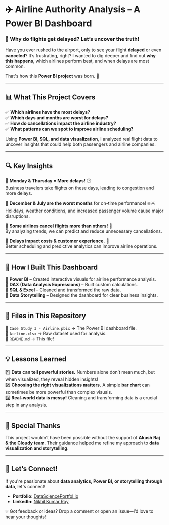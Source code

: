 
# ✈️ Airline Authority Analysis – A Power BI Dashboard  

### 🛫 Why do flights get delayed? Let’s uncover the truth!  

Have you ever rushed to the airport, only to see your flight **delayed** or even **canceled**? It’s frustrating, right? I wanted to dig deeper and find out **why this happens**, which airlines perform best, and when delays are most common.  

That's how this **Power BI project** was born. 🚀  

---

## 📊 What This Project Covers  

✅ **Which airlines have the most delays?**  
✅ **Which days and months are worst for delays?**  
✅ **How do cancellations impact the airline industry?**  
✅ **What patterns can we spot to improve airline scheduling?**  

Using **Power BI, SQL, and data visualization**, I analyzed real flight data to uncover insights that could help both passengers and airline companies.  

---

## 🔍 Key Insights  

📌 **Monday & Thursday = More delays!** 🕐  
Business travelers take flights on these days, leading to congestion and more delays.  

📌 **December & July are the worst months** for on-time performance! ❄️☀️  
Holidays, weather conditions, and increased passenger volume cause major disruptions.  

📌 **Some airlines cancel flights more than others!** 🚨  
By analyzing trends, we can predict and reduce unnecessary cancellations.  

📌 **Delays impact costs & customer experience.** 💸  
Better scheduling and predictive analytics can improve airline operations.  

---

## 🚀 How I Built This Dashboard  

🔹 **Power BI** – Created interactive visuals for airline performance analysis.  
🔹 **DAX (Data Analysis Expressions)** – Built custom calculations.  
🔹 **SQL & Excel** – Cleaned and transformed the raw data.  
🔹 **Data Storytelling** – Designed the dashboard for clear business insights.  

---

## 📂 Files in This Repository  

📁 `Case Study 3 - Airline.pbix` → The Power BI dashboard file.  
📁 `Airline.xlsx` → Raw dataset used for analysis.  
📁 `README.md` → This file!  

---

## 💡 Lessons Learned  

1️⃣ **Data can tell powerful stories.** Numbers alone don’t mean much, but when visualized, they reveal hidden insights!  
2️⃣ **Choosing the right visualizations matters.** A simple **bar chart** can sometimes be more powerful than complex visuals.  
3️⃣ **Real-world data is messy!** Cleaning and transforming data is a crucial step in any analysis.  

---

## 🤝 Special Thanks  

This project wouldn’t have been possible without the support of **Akash Raj & the Cloudy team**. Their guidance helped me refine my approach to **data visualization and storytelling**.  

---

## 🚀 Let’s Connect!  

If you're passionate about **data analytics, Power BI, or storytelling through data**, let's connect!  

- **Portfolio**: [DataSciencePortfol.io](https://www.datascienceportfol.io/nikhilroy744)  
- **LinkedIn**: [Nikhil Kumar Roy](https://www.linkedin.com/in/nikhil-kumar-roy/)  

💡 Got feedback or ideas? Drop a comment or open an issue—I’d love to hear your thoughts!  
